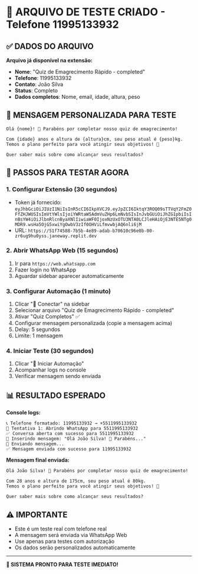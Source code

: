# 📱 ARQUIVO DE TESTE CRIADO - Telefone 11995133932

## ✅ DADOS DO ARQUIVO

**Arquivo já disponível na extensão:**
- **Nome**: "Quiz de Emagrecimento Rápido - completed"
- **Telefone**: 11995133932
- **Contato**: João Silva
- **Status**: Completo
- **Dados completos**: Nome, email, idade, altura, peso

## 🎯 MENSAGEM PERSONALIZADA PARA TESTE

```
Olá {nome}! 🎉 Parabéns por completar nosso quiz de emagrecimento!

Com {idade} anos e altura de {altura}cm, seu peso atual é {peso}kg.
Temos o plano perfeito para você atingir seus objetivos! 💪

Quer saber mais sobre como alcançar seus resultados?
```

## 🔧 PASSOS PARA TESTAR AGORA

### 1. Configurar Extensão (30 segundos)
- Token já fornecido: `eyJhbGciOiJIUzI1NiIsInR5cCI6IkpXVCJ9.eyJpZCI6IktqY3ROQ09sTTVqY2FmZ0FfZHJWUSIsImVtYWlsIjoiYWRtaW5AdmVuZHp6LmNvbSIsInJvbGUiOiJhZG1pbiIsInBsYW4iOiJlbnRlcnByaXNlIiwiaWF0IjoxNzUxOTU3NTA0LCJleHAiOjE3NTE5NTg0MDR9.wsHa5OjG5xwiYgOwbV3zIf0OHViLfmvwbjAQ6nli6jM`
- URL: `https://51f74588-7b5b-4e89-adab-b70610c96e0b-00-zr6ug9hu0yss.janeway.replit.dev`

### 2. Abrir WhatsApp Web (15 segundos)
1. Ir para `https://web.whatsapp.com`
2. Fazer login no WhatsApp
3. Aguardar sidebar aparecer automaticamente

### 3. Configurar Automação (1 minuto)
1. Clicar "🔄 Conectar" na sidebar
2. Selecionar arquivo "Quiz de Emagrecimento Rápido - completed"
3. Ativar "Quiz Completos" ✅
4. Configurar mensagem personalizada (copie a mensagem acima)
5. Delay: 5 segundos
6. Limite: 1 mensagem

### 4. Iniciar Teste (30 segundos)
1. Clicar "🚀 Iniciar Automação"
2. Acompanhar logs no console
3. Verificar mensagem sendo enviada

## 📊 RESULTADO ESPERADO

**Console logs:**
```
📞 Telefone formatado: 11995133932 → +5511995133932
📱 Tentativa 1: Abrindo WhatsApp para 5511995133932
✅ Conversa aberta com sucesso para 5511995133932
💬 Inserindo mensagem: "Olá João Silva! 🎉 Parabéns..."
🚀 Enviando mensagem...
✅ Mensagem enviada com sucesso para 11995133932
```

**Mensagem final enviada:**
```
Olá João Silva! 🎉 Parabéns por completar nosso quiz de emagrecimento!

Com 28 anos e altura de 175cm, seu peso atual é 80kg.
Temos o plano perfeito para você atingir seus objetivos! 💪

Quer saber mais sobre como alcançar seus resultados?
```

## ⚠️ IMPORTANTE

- Este é um teste real com telefone real
- A mensagem será enviada via WhatsApp Web
- Use apenas para testes com autorização
- Os dados serão personalizados automaticamente

---

**🚀 SISTEMA PRONTO PARA TESTE IMEDIATO!**